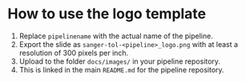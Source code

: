 # How to use the logo template

1. Replace `pipelinename` with the actual name of the pipeline.
2. Export the slide as `sanger-tol-<pipeline>_logo.png` with at least a resolution of 300 pixels per inch.
3. Upload to the folder `docs/images/` in your pipeline repository.
4. This is linked in the main `README.md` for the pipeline repository.
